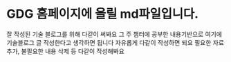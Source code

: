 # GDG 홈페이지에 올릴 md파일입니다.
잘 작성된 기술 블로그를 위해 다같이 써봐요
그 주 챕터에 공부한 내용기반으로 여기에 기술블로그 글 작성한다고 생각하면 됩니다
자유롭게 다같이 작성하면 되요
필요한 자료 추가, 불필요한 내용 삭제 등 다같이 작성해봐요
